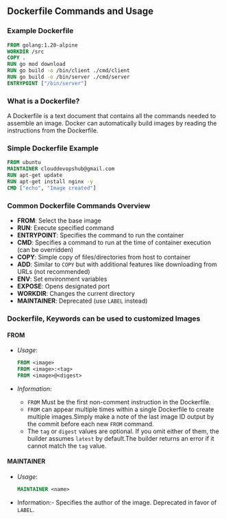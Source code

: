 
## Dockerfile Commands and Usage

### Example Dockerfile
```dockerfile
FROM golang:1.20-alpine
WORKDIR /src
COPY .
RUN go mod download
RUN go build -o /bin/client ./cmd/client
RUN go build -o /bin/server ./cmd/server
ENTRYPOINT ["/bin/server"]
```


### What is a Dockerfile?
A Dockerfile is a text document that contains all the commands needed to assemble an image. Docker can automatically build images by reading the instructions from the Dockerfile.

### Simple Dockerfile Example
```dockerfile
FROM ubuntu
MAINTAINER clouddevopshub@gmail.com
RUN apt-get update
RUN apt-get install nginx -y
CMD ["echo", "Image created"]
```

### Common Dockerfile Commands Overview

- **FROM**: Select the base image
- **RUN**: Execute specified command
- **ENTRYPOINT**: Specifies the command to run the container
- **CMD**: Specifies a command to run at the time of container execution (can be overridden)
- **COPY**: Simple copy of files/directories from host to container
- **ADD**: Similar to `COPY` but with additional features like downloading from URLs (not recommended)
- **ENV**: Set environment variables
- **EXPOSE**: Opens designated port
- **WORKDIR**: Changes the current directory
- **MAINTAINER**: Deprecated (use `LABEL` instead)

### Dockerfile, Keywords can be used to customized Images

#### **FROM**
- *Usage*:
    ```dockerfile
    FROM <image>
    FROM <image>:<tag>
    FROM <image>@<digest>
    ```

- *Information*:
    - `FROM` Must be the first non-comment instruction in the Dockerfile.
    - `FROM` can appear multiple times within a single Dockerfile to create multiple images.Simply make a note of the last image ID output by the commit before each new `FROM` command.
    - The `tag` or `digest` values are optional. If you omit either of them, the builder assumes `latest` by default.The builder returns an error if it cannot match the `tag` value.

#### **MAINTAINER**
- *Usage*:
    ```dockerfile
    MAINTAINER <name>
    ```
- Information:- Specifies the author of the image. Deprecated in favor of `LABEL`.
